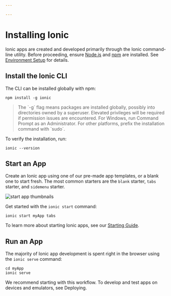 ```yaml
---

---
```


# Installing Ionic

Ionic apps are created and developed primarily through the Ionic command-line utility. Before proceeding, ensure [Node.js](/docs/faq/glossary#node) and [npm](/docs/faq/glossary#npm) are installed. See [Environment Setup](/docs/installation/environment) for details.

## Install the Ionic CLI

The CLI can be installed globally with npm:

```shell
npm install -g ionic
```

<blockquote>
  <p>The `-g` flag means packages are installed globally, possibly into directories owned by a superuser. Elevated privileges will be required if permission issues are encountered. For Windows, run Command Prompt as an Administrator. For other platforms, prefix the installation command with `sudo`.</p>
</blockquote>

To verify the installation, run:

```shell
ionic --version
```

## Start an App

Create an Ionic app using one of our pre-made app templates, or a blank one to start fresh. The most common starters are the `blank` starter, `tabs` starter, and `sidemenu` starter.

![start app thumbnails](../assets/img/installation/start-app-thumbnails.png)

Get started with the `ionic start` command:

```shell
ionic start myApp tabs
```

To learn more about starting Ionic apps, see our [Starting Guide](/docs/guides/starting).

## Run an App

The majority of Ionic app development is spent right in the browser using the `ionic serve` command:

```shell
cd myApp
ionic serve
```

We recommend starting with this workflow. To develop and test apps on devices and emulators, see Deploying.

